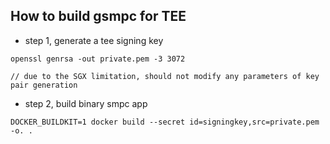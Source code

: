 
## How to build gsmpc for TEE

- step 1, generate a tee signing key

```
openssl genrsa -out private.pem -3 3072

// due to the SGX limitation, should not modify any parameters of key pair generation
```

- step 2, build binary smpc app

```
DOCKER_BUILDKIT=1 docker build --secret id=signingkey,src=private.pem -o. .
```

